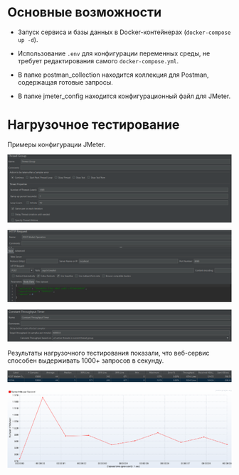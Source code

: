 # Основные возможности

- Запуск сервиса и базы данных в Docker-контейнерах (`docker-compose up -d`).

- Использование `.env` для конфигурации переменных среды, не требует редактирования самого `docker-compose.yml`.

- В папке postman_collection находится коллекция для Postman, содержащая готовые запросы.

- В папке jmeter_config находится конфигурационный файл для JMeter.

# Нагрузочное тестирование

Примеры конфигурации JMeter.

![Настройка jmeter 1](https://github.com/pentryyy/wallet-manager-api/blob/main/images/jmeter_settings_1.png)

![Настройка jmeter 2](https://github.com/pentryyy/wallet-manager-api/blob/main/images/jmeter_settings_2.png)

![Настройка jmeter 3](https://github.com/pentryyy/wallet-manager-api/blob/main/images/jmeter_settings_3.png)

Результаты нагрузочного тестирования показали, что веб-сервис способен выдерживать 1000+ запросов в секунду.

![Тест результат](https://github.com/pentryyy/wallet-manager-api/blob/main/images/rps_result.png)

![Тест график](https://github.com/pentryyy/wallet-manager-api/blob/main/images/rps_graph.png)